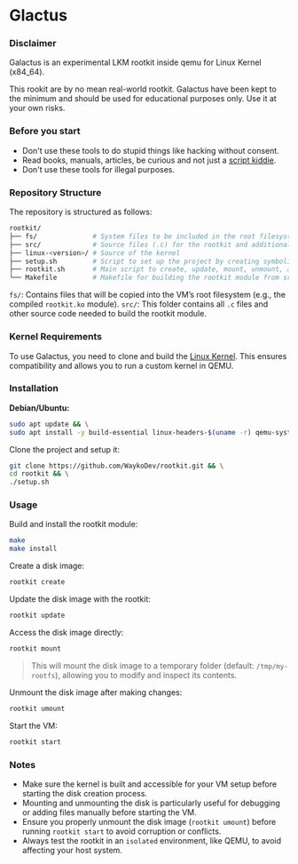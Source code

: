 # Glactus

### Disclaimer ###

Galactus is an experimental LKM rootkit inside qemu for Linux Kernel (x84_64).

This rookit are by no mean real-world rootkit. Galactus have been kept to the minimum and should be used for educational purposes only. Use it at your own risks.

### Before you start ###

- Don't use these tools to do stupid things like hacking without consent.
- Read books, manuals, articles, be curious and not just a [script kiddie](https://www.wikihow.com/Avoid-Becoming-a-Script-Kiddie).
- Don't use these tools for illegal purposes.

### Repository Structure ###

The repository is structured as follows:

```bash
rootkit/
├── fs/              # System files to be included in the root filesystem of the VM
├── src/             # Source files (.c) for the rootkit and additional modules
├── linux-<version>/ # Source of the kernel
├── setup.sh         # Script to set up the project by creating symbolic links
├── rootkit.sh       # Main script to create, update, mount, unmount, and start the rootkit VM
└── Makefile         # Makefile for building the rootkit module from src/
```

`fs/`: Contains files that will be copied into the VM’s root filesystem (e.g., the compiled `rootkit.ko` module).
`src/`: This folder contains all `.c` files and other source code needed to build the rootkit module.

### Kernel Requirements ###

To use Galactus, you need to clone and build the [Linux Kernel](https://kernel.org/). This ensures compatibility and allows you to run a custom kernel in QEMU.

### Installation ###

**Debian/Ubuntu:**
```bash
sudo apt update && \
sudo apt install -y build-essential linux-headers-$(uname -r) qemu-system grub2 docker parted losetup
```

Clone the project and setup it:
```bash
git clone https://github.com/WaykoDev/rootkit.git && \
cd rootkit && \
./setup.sh
```

### Usage ###

Build and install the rootkit module:
```bash
make
make install
```

Create a disk image:
```bash
rootkit create
```

Update the disk image with the rootkit:
```bash
rootkit update
```

Access the disk image directly:
```bash
rootkit mount
```

>This will mount the disk image to a temporary folder (default: `/tmp/my-rootfs`), allowing you to modify and inspect its contents.

Unmount the disk image after making changes:
```bash
rootkit umount
```

Start the VM:
```bash
rootkit start
```

### Notes ###

- Make sure the kernel is built and accessible for your VM setup before starting the disk creation process.
- Mounting and unmounting the disk is particularly useful for debugging or adding files manually before starting the VM.
- Ensure you properly unmount the disk image (`rootkit umount`) before running `rootkit start` to avoid corruption or conflicts.
- Always test the rootkit in an `isolated` environment, like QEMU, to avoid affecting your host system.
